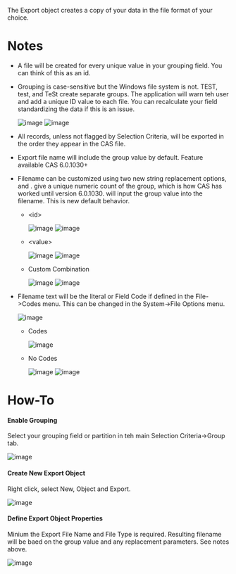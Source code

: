 The Export object creates a copy of your data in the file format of your choice.

# Notes
- A file will be created for every unique value in your grouping field.  You can think of this as an id.
- Grouping is case-sensitive but the Windows file system is not.  TEST, test, and TeSt create separate groups.  The application will warn teh user and add a unique ID value to each file. You can recalculate your field standardizing the data if this is an issue.

   ![image](https://user-images.githubusercontent.com/5807754/113605678-9811a800-960c-11eb-8857-d0f11f2905b9.png)
   ![image](https://user-images.githubusercontent.com/5807754/113606256-61885d00-960d-11eb-8589-dc02408cb3e9.png)

- All records, unless not flagged by Selection Criteria, will be exported in the order they appear in the CAS file.
- Export file name will include the group value by default.  Feature available CAS 6.0.1030+
- Filename can be customized using two new string replacement options, <id> and <value>.  <id> give a unique numeric count of the group, which is how CAS has worked until version 6.0.1030.  <value> will input the group value into the filename.  This is new default behavior. 
  - &lt;id&gt;
  
    ![image](https://user-images.githubusercontent.com/5807754/113606553-cba10200-960d-11eb-8202-b7c6e6fa2f4b.png)
    ![image](https://user-images.githubusercontent.com/5807754/113607130-79acac00-960e-11eb-8340-7a125c62bd39.png)

  - &lt;value&gt;
  
    ![image](https://user-images.githubusercontent.com/5807754/113607176-86c99b00-960e-11eb-9023-a6e89cc9eb5f.png)
    ![image](https://user-images.githubusercontent.com/5807754/113607315-af519500-960e-11eb-802b-3d59627c92a0.png)

  - Custom Combination

    ![image](https://user-images.githubusercontent.com/5807754/113607504-e3c55100-960e-11eb-9230-9994448cf7bb.png)
    ![image](https://user-images.githubusercontent.com/5807754/113607484-dd36d980-960e-11eb-8128-19222fd0e35e.png)
    
- Filename <value> text will be the literal or Field Code if defined in the File->Codes menu.  This can be changed in the System->File Options menu.

    ![image](https://user-images.githubusercontent.com/5807754/113608807-a1047880-9610-11eb-91c7-ae93749825d6.png)

  - Codes

    ![image](https://user-images.githubusercontent.com/5807754/113609193-13755880-9611-11eb-9b91-8b4fe5d13fc9.png)
    
  - No Codes

    ![image](https://user-images.githubusercontent.com/5807754/113609256-24be6500-9611-11eb-9218-9266bbe2d5f7.png)
    ![image](https://user-images.githubusercontent.com/5807754/113609320-36a00800-9611-11eb-8b59-4db92acf2e15.png)


# How-To

#### Enable Grouping

Select your grouping field or partition in teh main Selection Criteria->Group tab.  

![image](https://user-images.githubusercontent.com/5807754/113605202-f1c5a280-960b-11eb-912a-12117197d8ca.png)

#### Create New Export Object

Right click, select New, Object and Export.

![image](https://user-images.githubusercontent.com/5807754/113604283-a8c11e80-960a-11eb-9167-de700c9c1830.png)

#### Define Export Object Properties

Minium the Export File Name and File Type is required.  Resulting filename will be baed on the group value and any replacement parameters.  See notes above.

![image](https://user-images.githubusercontent.com/5807754/113607693-225b0b80-960f-11eb-985a-d80d75ff5b76.png)

